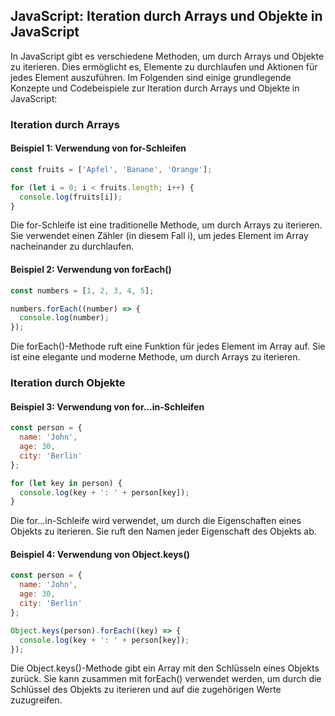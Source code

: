 ## JavaScript: Iteration durch Arrays und Objekte in JavaScript

In JavaScript gibt es verschiedene Methoden, um durch Arrays und Objekte zu iterieren. Dies ermöglicht es, Elemente zu durchlaufen und Aktionen für jedes Element auszuführen. Im Folgenden sind einige grundlegende Konzepte und Codebeispiele zur Iteration durch Arrays und Objekte in JavaScript:

### Iteration durch Arrays

#### Beispiel 1: Verwendung von for-Schleifen

```javascript
const fruits = ['Apfel', 'Banane', 'Orange'];

for (let i = 0; i < fruits.length; i++) {
  console.log(fruits[i]);
}
```

Die for-Schleife ist eine traditionelle Methode, um durch Arrays zu iterieren. Sie verwendet einen Zähler (in diesem Fall i), um jedes Element im Array nacheinander zu durchlaufen.

#### Beispiel 2: Verwendung von forEach()

```javascript
const numbers = [1, 2, 3, 4, 5];

numbers.forEach((number) => {
  console.log(number);
});
```

Die forEach()-Methode ruft eine Funktion für jedes Element im Array auf. Sie ist eine elegante und moderne Methode, um durch Arrays zu iterieren.

### Iteration durch Objekte
#### Beispiel 3: Verwendung von for...in-Schleifen

```javascript
const person = {
  name: 'John',
  age: 30,
  city: 'Berlin'
};

for (let key in person) {
  console.log(key + ': ' + person[key]);
}
```

Die for...in-Schleife wird verwendet, um durch die Eigenschaften eines Objekts zu iterieren. Sie ruft den Namen jeder Eigenschaft des Objekts ab.

#### Beispiel 4: Verwendung von Object.keys()

```javascript
const person = {
  name: 'John',
  age: 30,
  city: 'Berlin'
};

Object.keys(person).forEach((key) => {
  console.log(key + ': ' + person[key]);
});
```

Die Object.keys()-Methode gibt ein Array mit den Schlüsseln eines Objekts zurück. Sie kann zusammen mit forEach() verwendet werden, um durch die Schlüssel des Objekts zu iterieren und auf die zugehörigen Werte zuzugreifen.
